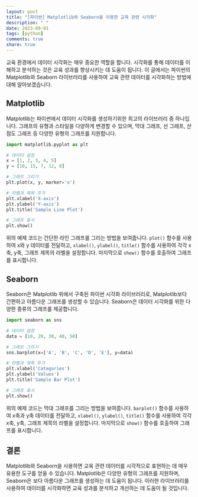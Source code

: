 ```yaml
---
layout: post
title: "[파이썬] Matplotlib와 Seaborn을 이용한 교육 관련 시각화"
description: " "
date: 2023-09-01
tags: [python]
comments: true
share: true
---
```


교육 환경에서 데이터 시각화는 매우 중요한 역할을 합니다. 시각화를 통해 데이터를 이해하고 분석하는 것은 교육 성과를 향상시키는 데 도움이 됩니다. 이 글에서는 파이썬의 Matplotlib와 Seaborn 라이브러리를 사용하여 교육 관련 데이터를 시각화하는 방법에 대해 알아보겠습니다.

## Matplotlib

Matplotlib는 파이썬에서 데이터 시각화를 생성하기위한 최고의 라이브러리 중 하나입니다. 그래프의 유형과 스타일을 다양하게 변경할 수 있으며, 막대 그래프, 선 그래프, 산점도 그래프 등 다양한 유형의 그래프를 지원합니다.

```python
import matplotlib.pyplot as plt

# 데이터 설정
x = [1, 2, 3, 4, 5]
y = [10, 15, 7, 12, 8]

# 그래프 그리기
plt.plot(x, y, marker='o')

# 라벨과 제목 추가
plt.xlabel('X-axis')
plt.ylabel('Y-axis')
plt.title('Sample Line Plot')

# 그래프 표시
plt.show()
```

위의 예제 코드는 간단한 라인 그래프를 그리는 방법을 보여줍니다. `plot()` 함수를 사용하여 x와 y 데이터를 전달하고, `xlabel()`, `ylabel()`, `title()` 함수를 사용하여 각각 x축, y축, 그래프 제목의 라벨을 설정합니다. 마지막으로 `show()` 함수를 호출하여 그래프를 표시합니다.

## Seaborn

Seaborn은 Matplotlib 위에서 구축된 파이썬 시각화 라이브러리로, Matplotlib보다 간편하고 아름다운 그래프를 생성할 수 있습니다. Seaborn은 데이터 시각화를 위한 다양한 종류의 그래프를 제공합니다.

```python
import seaborn as sns

# 데이터 설정
data = [10, 20, 30, 40, 50]

# 그래프 그리기
sns.barplot(x=['A', 'B', 'C', 'D', 'E'], y=data)

# 라벨과 제목 추가
plt.xlabel('Categories')
plt.ylabel('Values')
plt.title('Sample Bar Plot')

# 그래프 표시
plt.show()
```

위의 예제 코드는 막대 그래프를 그리는 방법을 보여줍니다. `barplot()` 함수를 사용하여 x축과 y축 데이터를 전달하고, `xlabel()`, `ylabel()`, `title()` 함수를 사용하여 각각 x축, y축, 그래프 제목의 라벨을 설정합니다. 마지막으로 `show()` 함수를 호출하여 그래프를 표시합니다.

## 결론

Matplotlib와 Seaborn을 사용하면 교육 관련 데이터를 시각적으로 표현하는 데 매우 유용한 도구를 얻을 수 있습니다. Matplotlib은 다양한 유형의 그래프를 지원하며, Seaborn은 보다 아름다운 그래프를 생성하는 데 도움이 됩니다. 이러한 라이브러리를 사용하여 데이터를 시각화하면 교육 성과를 분석하고 개선하는 데 도움이 될 것입니다.